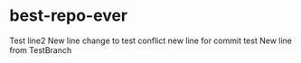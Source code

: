 # best-repo-ever
Test line2
New line change to test conflict
new line for commit test
New line from TestBranch
